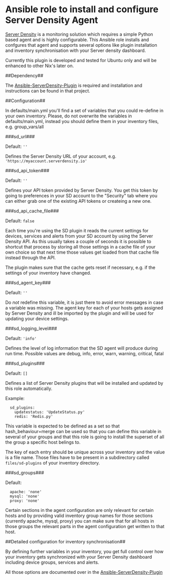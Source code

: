 Ansible role to install and configure Server Density Agent
==========================================================

[Server Density] is a monitoring solution which requires a simple Python based agent and is highly configurable. This Ansible role installs and confgures that agent and supports several options like plugin installation and inventory synchronisation with your Server density dashboard.

Currently this plugin is developed and tested for Ubuntu only and will be enhanced to other Nix's later on.

##Dependency##

The [Ansible-ServerDensity-Plugin] is required and installation and instructions can be found in that project.

##Configuration##

In defaults/main.yml you'll find a set of variables that you could re-define in your own inventory. Please, do not overwrite the variables in defaults/main.yml, instead you should define them in your inventory files, e.g. group_vars/all

###sd_url###

Default: ```''```

Defines the Server Density URL of your account, e.g. ```'https://myaccount.serverdensity.io'```

###sd_api_token###

Default: ```''```

Defines your API token provided by Server Density. You get this token by going to preferences in your SD account to the "Security" tab where you can either grab one of the existing API tokens or createing a new one.

###sd_api_cache_file###

Default: ```false```

Each time you're using the SD plugin it reads the current settings for devices, services and alerts from your SD account by using the Server Density API. As this usually takes a couple of seconds it is possible to shortcut that process by storing all those settings in a cache file of your own choice so that next time those values get loaded from that cache file instead through the API.

The plugin makes sure that the cache gets reset if necessary, e.g. if the settings of your inventory have changed.

###sd_agent_key###

Default: ```''```

Do *not* redefine this variable, it is just there to avoid error messages in case a variable was missing. The agent key for each of your hosts gets assigned by Server Density and ill be imported by the plugin and will be used for updating your device settings.

###sd_logging_level###

Default: ```'info'```

Defines the level of log information that the SD agent will produce during run time. Possible values are debug, info, error, warn, warning, critical, fatal

###sd_plugins###

Default: ```[]```

Defines a list of Server Density plugins that will be installed and updated by this role automatically.

Example:

```
  sd_plugins:
    updatestatus: 'UpdateStatus.py'
    redis: 'Redis.py'
```

This variable is expected to be defined as a set so that hash_behaviour=merge can be used so that you can define this variable in several of your groups and that this role is going to install the superset of all the group a specific host belings to.

The key of each entry should be unique across your inventory and the value is a file name. Those files have to be present in a subdirectory called ```files/sd-plugins``` of your inventory directory.

###sd_groups###

Default:

```
  apache: 'none'
  mysql: 'none'
  proxy: 'none'
```

Certain sections in the agent configuration are only relevant for certain hosts and by providing valid inventory group names for those sections (currently apache, mysql, proxy) you can make sure that for all hosts in those groups the relevant parts in the agent configuration get written to that host.

##Detailed configuration for inventory synchronisation##

By defining further variables in your inventory, you get full control over how your inventory gets synchronized with your Server Density dashboard including device groups, services and alerts.

All those options are documented over in the [Ansible-ServerDensity-Plugin]

[Server Density]: https://www.serverdensity.com
[Ansible-ServerDensity-Plugin]: https://github.com/jurgenhaas/ansible-plugin-serverdensity
